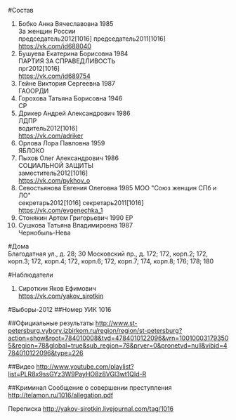 #Состав
1. Бобко Анна Вячеславовна 1985  
    За женщин России    
    председатель2012[1016] председатель2011[1016]     
    https://vk.com/id688040  
2. Бушуева Екатерина Борисовна 1984  
   ПАРТИЯ ЗА СПРАВЕДЛИВОСТЬ    
   прг2012[1016]     
   https://vk.com/id689754  
3. Гейне Виктория Сергеевна 1987   
   ГАООРДИ  
4. Горохова Татьяна Борисовна 1946   
    СР  
5. Дрикер Андрей Александрович 1986   
    ЛДПР    
    водитель2012[1016]  
    https://vk.com/adriker    
6. Орлова Лора Павловна 1959   
    ЯБЛОКО  
7. Пыхов Олег Александрович 1986   
    СОЦИАЛЬНОЙ ЗАЩИТЫ    
    заместитель2012[1016]    
    https://vk.com/pykhov_o   
8. Севостьянова Евгения Олеговна 1985
   МОО "Союз женщин СПб и ЛО"    
   секретарь2012[1016] секретарь2011[1016]    
   https://vk.com/evgenechka_1  
9. Стонякин Артем Григорьевич 1990
    ЕР  
10. Сушкова Татьяна Владимировна 1987   
    Чернобыль-Нева  

#Дома  
Благодатная ул., д. 28; 30 Московский пр., д. 172; 172, корп.2; 172, корп.З; 172, корп.4; 172, корп.6; 172, корп.7; 174, корп.8; 176; 178; 180

#Наблюдатели
1. Сироткин Яков Ефимович  
https://vk.com/yakov_sirotkin

#Выборы-2012
##Номер УИК
1016

##Официальные результаты
http://www.st-petersburg.vybory.izbirkom.ru/region/region/st-petersburg?action=show&root=784010008&tvd=4784010122096&vrn=100100031793505&region=78&global=true&sub_region=78&prver=0&pronetvd=null&vibid=4784010122096&type=226

##Видео
http://www.youtube.com/playlist?list=PLR8x9ssGYz3W9PayHO8z8VGl3wt1QId-R

##Криминал
Сообщение о совершении преступления http://telamon.ru/1016/allegation.pdf

Переписка http://yakov-sirotkin.livejournal.com/tag/1016
